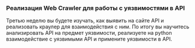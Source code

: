 ### Реализация Web Crawler для работы с уязвимостями в API

Третью неделю вы будете изучать, как выявить на сайте API и реализовать краулер для взаимодействия с ним. По итогу вы научитесь анализировать API на предмет уязвимости, реализуете на python взаимодействие с уязвимыми API и примените уязвимости в API.